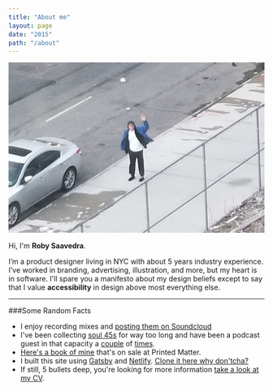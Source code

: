 ```yaml
---
title: "About me"
layout: page
date: "2015"
path: "/about"
---
```

![Get a load of this guy.](./itme.jpg)

Hi, I'm **Roby Saavedra**. 

I’m a product designer living in NYC with about 5 years industry experience. I’ve worked in branding, advertising, illustration, and more, but my heart is in software. I'll spare you a manifesto about my design beliefs except to say that I value <strong>accessibility</strong> in design above most everything else. 

---

###Some Random Facts

* I enjoy recording mixes and [posting them on Soundcloud](https://soundcloud.com/betobetobetobeto)
* I've been collecting [soul 45s](https://www.youtube.com/watch?v=33Rg1QSW5Qg) for way too long and have been a podcast guest in that capacity a [couple](https://soundcloud.com/thevinylexam/episode-113-the-beto-review) of [times](https://soundcloud.com/thevinylexam/episode-01). 
* [Here's a book of mine](https://www.printedmatter.org/catalog/43118/) that's on sale at Printed Matter.
* I built this site using [Gatsby](https://www.gatsbyjs.org/) and [Netlify](https://www.netlify.com/). [Clone it here why don'tcha?](https://github.com/yungbeto/portfolio) 
* If still, 5 bullets deep, you're looking for more information [take a look at my CV](https://www.dropbox.com/s/foq2ngw2gjhf0i6/saavedra_CV.pdf?dl=0). 


